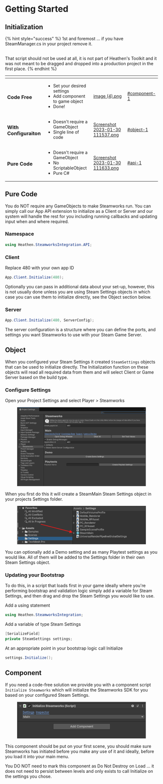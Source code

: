 # Getting Started

## Initialization

{% hint style="success" %}
1st and foremost ... if you have SteamManager.cs in your project remove it.

\
That script should not be used at all, it is not part of Heathen's Toolkit and it was not meant to be dragged and dropped into a production project in the first place.
{% endhint %}

<table data-view="cards"><thead><tr><th></th><th></th><th data-hidden data-card-cover data-type="files"></th><th data-hidden data-card-target data-type="content-ref"></th></tr></thead><tbody><tr><td><h3>Code Free</h3></td><td><ul><li>Set your desired settings</li><li>Add component to game object </li><li>Done!</li></ul></td><td><a href="../../.gitbook/assets/image (4).png">image (4).png</a></td><td><a href="getting-started.md#component-1">#component-1</a></td></tr><tr><td><h3>With Configuraiton</h3></td><td><ul><li>Doesn't require a GameObject</li><li>Single line of code</li></ul></td><td><a href="../../.gitbook/assets/Screenshot 2023-01-30 111537.png">Screenshot 2023-01-30 111537.png</a></td><td><a href="getting-started.md#object-1">#object-1</a></td></tr><tr><td><h3>Pure Code</h3></td><td><ul><li>Doesn't require a GameObject</li><li>No ScriptableObject</li><li>Pure C#</li></ul></td><td><a href="../../.gitbook/assets/Screenshot 2023-01-30 111633.png">Screenshot 2023-01-30 111633.png</a></td><td><a href="getting-started.md#api-1">#api-1</a></td></tr></tbody></table>

## Pure Code

You do NOT require any GameObjects to make Steamworks run. You can simply call our App API extension to initialize as a Client or Server and our system will handle the rest for you including running callbacks and updating input when and where required.

### Namespace

```csharp
using Heathen.SteamworksIntegration.API;
```

### Client

Replace 480 with your own app ID

```csharp
App.Client.Initialize(480);
```

Optionally you can pass in additional data about your set-up, however, this is not usually done unless you are using Steam Settings objects in which case you can use them to initialize directly, see the Object section below.

### Server

```csharp
App.Client.Initialize(480, ServerConfig);
```

The server configuration is a structure where you can define the ports, and settings you want Steamworks to use with your Steam Game Server.

## Object

When you configured your Steam Settings it created `SteamSettings` objects that can be used to initialize directly. The Initialization function on these objects will read all required data from them and will select Client or Game Server based on the build type.

### Configure Settings

Open your Project Settings and select Player > Steamworks

<figure><img src="../../.gitbook/assets/image (5).png" alt=""><figcaption></figcaption></figure>

When you first do this it will create a SteamMain Steam Settings object in your projects Settings folder.

<figure><img src="../../.gitbook/assets/image (6).png" alt=""><figcaption></figcaption></figure>

You can optionally add a Demo setting and as many Playtest settings as you would like. All of them will be added to the Settings folder in their own Steam Settings object.

### Updating your Bootstrap

To do this, in a script that loads first in your game ideally where you're performing bootstrap and validation logic simply add a variable for Steam Settings, and then drag and drop the Steam Settings you would like to use.

Add a using statement

```csharp
using Heathen.SteamworksIntegration;
```

Add a variable of type Steam Settings

```csharp
[SerializeField]
private SteamSettings settings;
```

At an appropriate point in your bootstrap logic call Initialize

```csharp
settings.Initialize();
```

## Component

If you need a code-free solution we provide you with a component script `Initialize Steamworks` which will initialize the Steamworks SDK for you based on your configured Steam Settings.



<figure><img src="../../.gitbook/assets/image (3).png" alt=""><figcaption></figcaption></figure>

This component should be put on your first scene, you should make sure Steamworks has initiated before you make any use of it and ideally, before you load it into your main menu.

You DO NOT need to mark this component as Do Not Destroy on Load ... it does not need to persist between levels and only exists to call Initialize on the settings you chose.

